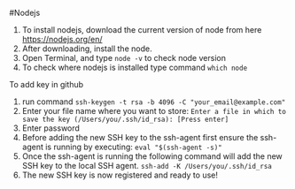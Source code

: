 #Nodejs

1. To install nodejs, download the current version of node from here https://nodejs.org/en/
2. After downloading, install the node.
3. Open Terminal, and type ```node -v``` to check node version
4. To check where nodejs is installed type command ```which node```

To add key in github
1. run command ```ssh-keygen -t rsa -b 4096 -C "your_email@example.com"```
2. Enter your file name where you want to store: ```Enter a file in which to save the key (/Users/you/.ssh/id_rsa): [Press enter]```
3. Enter password
4. Before adding the new SSH key to the ssh-agent first ensure the ssh-agent is running by executing: ```eval "$(ssh-agent -s)"```
5. Once the ssh-agent is running the following command will add the new SSH key to the local SSH agent. ```ssh-add -K /Users/you/.ssh/id_rsa```
6. The new SSH key is now registered and ready to use!